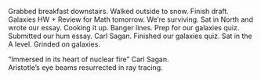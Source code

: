 Grabbed breakfast downstairs. Walked outside to snow. Finish draft. Galaxies HW \+ Review for Math tomorrow. We’re surviving. Sat in North and wrote our essay. Cooking it up. Banger lines. Prep for our galaxies quiz. Submitted our hum essay. Carl Sagan. Finished our galaxies quiz. Sat in the A level. Grinded on galaxies. 

“Immersed in its heart of nuclear fire” Carl Sagan.  
Aristotle’s eye beams resurrected in ray tracing.
